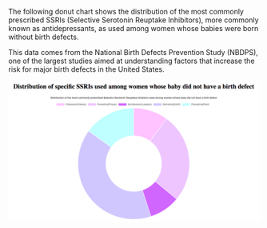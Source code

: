 The following donut chart shows the distribution of the most commonly prescribed SSRIs (Selective Serotonin Reuptake Inhibitors), more commonly known as antidepressants, as used among women whose babies were born without birth defects.

This data comes from the National Birth Defects Prevention Study (NBDPS), one of the largest studies aimed at understanding factors that increase the risk for major birth defects in the United States.

![ssris](ssris.png)
